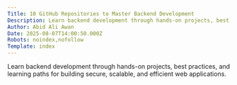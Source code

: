 ```yaml
---
Title: 10 GitHub Repositories to Master Backend Development
Description: Learn backend development through hands-on projects, best practices, and learning paths for building secure, scalable, and efficient web applications....
Author: Abid Ali Awan
Date: 2025-08-07T14:00:50.000Z
Robots: noindex,nofollow
Template: index
---
```

Learn backend development through hands-on projects, best practices, and learning paths for building secure, scalable, and efficient web applications.
